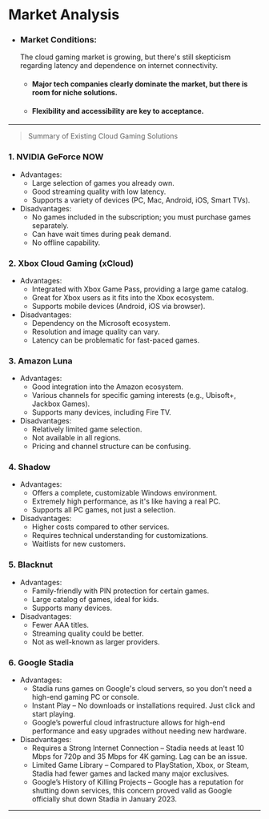 # Market Analysis

- ### Market Conditions:
  The cloud gaming market is growing, but there's still skepticism regarding latency and dependence on internet connectivity.

  - #### Major tech companies clearly dominate the market, but there is room for niche solutions.

  - #### Flexibility and accessibility are key to acceptance.

---

> Summary of Existing Cloud Gaming Solutions

### 1. NVIDIA GeForce NOW
- Advantages:
  - Large selection of games you already own.
  - Good streaming quality with low latency.
  - Supports a variety of devices (PC, Mac, Android, iOS, Smart TVs).
- Disadvantages:
  - No games included in the subscription; you must purchase games separately.
  - Can have wait times during peak demand.
  - No offline capability.

### 2. Xbox Cloud Gaming (xCloud)
- Advantages:
  - Integrated with Xbox Game Pass, providing a large game catalog.
  - Great for Xbox users as it fits into the Xbox ecosystem.
  - Supports mobile devices (Android, iOS via browser).
- Disadvantages:
  - Dependency on the Microsoft ecosystem.
  - Resolution and image quality can vary.
  - Latency can be problematic for fast-paced games.

### 3. Amazon Luna
- Advantages:
  - Good integration into the Amazon ecosystem.
  - Various channels for specific gaming interests (e.g., Ubisoft+, Jackbox Games).
  - Supports many devices, including Fire TV.
- Disadvantages:
  - Relatively limited game selection.
  - Not available in all regions.
  - Pricing and channel structure can be confusing.

### 4. Shadow
- Advantages:
  - Offers a complete, customizable Windows environment.
  - Extremely high performance, as it's like having a real PC.
  - Supports all PC games, not just a selection.
- Disadvantages:
  - Higher costs compared to other services.
  - Requires technical understanding for customizations.
  - Waitlists for new customers.

### 5. Blacknut
- Advantages:
  - Family-friendly with PIN protection for certain games.
  - Large catalog of games, ideal for kids.
  - Supports many devices.
- Disadvantages:
  - Fewer AAA titles.
  - Streaming quality could be better.
  - Not as well-known as larger providers.

### 6. Google Stadia
- Advantages:
  - Stadia runs games on Google's cloud servers, so you don't need a high-end gaming PC or console.
  - Instant Play – No downloads or installations required. Just click and start playing.
  - Google’s powerful cloud infrastructure allows for high-end performance and easy upgrades without needing new hardware.
- Disadvantages:
  - Requires a Strong Internet Connection – Stadia needs at least 10 Mbps for 720p and 35 Mbps for 4K gaming. Lag can be an issue.
  - Limited Game Library – Compared to PlayStation, Xbox, or Steam, Stadia had fewer games and lacked many major exclusives.
  - Google’s History of Killing Projects – Google has a reputation for shutting down services, this concern proved valid as Google officially shut down Stadia in January 2023.

---
